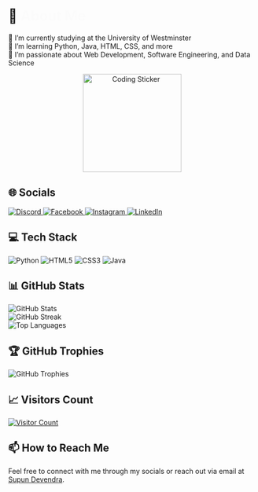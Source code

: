 
<style>

  .section-heading {
    animation: fadeIn 1.5s ease-in-out;
  }


  .social-icon,
  .tech-icon {
    animation: bounceIn 1.2s ease;
    transition: transform 0.3s;
  }


  .social-icon:hover,
  .tech-icon:hover {
    transform: scale(1.1);
  }

  @keyframes fadeIn {
    0% { opacity: 0; transform: translateY(20px); }
    100% { opacity: 1; transform: translateY(0); }
  }

  @keyframes bounceIn {
    0%, 20%, 40%, 60%, 80%, 100% {
      transform: translateY(0);
    }
    50% {
      transform: translateY(-10px);
    }
  }
</style>

<!-- HTML structure for About Me section with an animated sticker -->
# 💫 <span class="section-heading">About Me</span>
🔭 I’m currently studying at the University of Westminster  
🌱 I’m learning Python, Java, HTML, CSS, and more  
🚀 I’m passionate about Web Development, Software Engineering, and Data Science

<!-- Animated sticker section -->
<div align="center">
  <img src="https://media.giphy.com/media/3o7aD2saalBwwftBIY/giphy.gif" alt="Coding Sticker" width="200"/>
</div>

## 🌐 Socials
<a href="https://discord.gg/Deva2598" class="social-icon">
  <img src="https://img.shields.io/badge/Discord-%237289DA.svg?logo=discord&logoColor=white" alt="Discord">
</a>
<a href="https://facebook.com" class="social-icon">
  <img src="https://img.shields.io/badge/Facebook-%231877F2.svg?logo=Facebook&logoColor=white" alt="Facebook">
</a>
<a href="https://instagram.com" class="social-icon">
  <img src="https://img.shields.io/badge/Instagram-%23E4405F.svg?logo=Instagram&logoColor=white" alt="Instagram">
</a>
<a href="https://linkedin.com/in/supun-devendra" class="social-icon">
  <img src="https://img.shields.io/badge/LinkedIn-%230077B5.svg?logo=linkedin&logoColor=white" alt="LinkedIn">
</a>

## 💻 Tech Stack
<img src="https://img.shields.io/badge/python-%2314354C.svg?style=for-the-badge&logo=python&logoColor=white" alt="Python" class="tech-icon">
<img src="https://img.shields.io/badge/html5-%23E34F26.svg?style=for-the-badge&logo=html5&logoColor=white" alt="HTML5" class="tech-icon">
<img src="https://img.shields.io/badge/css3-%231572B6.svg?style=for-the-badge&logo=css3&logoColor=white" alt="CSS3" class="tech-icon">
<img src="https://img.shields.io/badge/java-%23ED8B00.svg?style=for-the-badge&logo=openjdk&logoColor=white" alt="Java" class="tech-icon">
<!-- Add more tech icons as necessary with the tech-icon class -->

## 📊 GitHub Stats
![GitHub Stats](https://github-readme-stats.vercel.app/api?username=supunvirajdevendra&theme=radical&hide_border=false&include_all_commits=false&count_private=false)  
![GitHub Streak](https://github-readme-streak-stats.herokuapp.com/?user=supunvirajdevendra&theme=radical&hide_border=false)  
![Top Languages](https://github-readme-stats.vercel.app/api/top-langs/?username=supunvirajdevendra&theme=radical&hide_border=false&include_all_commits=false&count_private=false&layout=compact)

## 🏆 GitHub Trophies
![GitHub Trophies](https://github-profile-trophy.vercel.app/?username=supunvirajdevendra&theme=radical&no-frame=true&no-bg=true&margin-w=4)

## 📈 Visitors Count
[![Visitor Count](https://visitcount.itsvg.in/api?id=supunvirajdevendra&icon=7&color=1)](https://visitcount.itsvg.in)

## 📫 How to Reach Me
Feel free to connect with me through my socials or reach out via email at [Supun Devendra](mailto:supundevendra1207@gmail.com).
